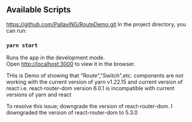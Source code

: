 ## Available Scripts
https://github.com/PallaviNG/RouteDemo.git
In the project directory, you can run:

### `yarn start`

Runs the app in the development mode.\
Open [http://localhost:3000](http://localhost:3000) to view it in the browser.

THis is Demo of showing that "Route","Switch",etc. components are not working with the current version of yarn v1.22.15 and current version of react i.e. react-router-dom version 6.0.1 is incompatible with current versions of yarn and react


To resolve this issue; downgrade the version of react-router-dom. I downgraded the version of react-router-dom to 5.3.0

